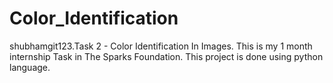 # Color_Identification
shubhamgit123.Task 2 - Color Identification In Images.  This is my 1 month internship Task in The Sparks Foundation. This project is done using python language.
